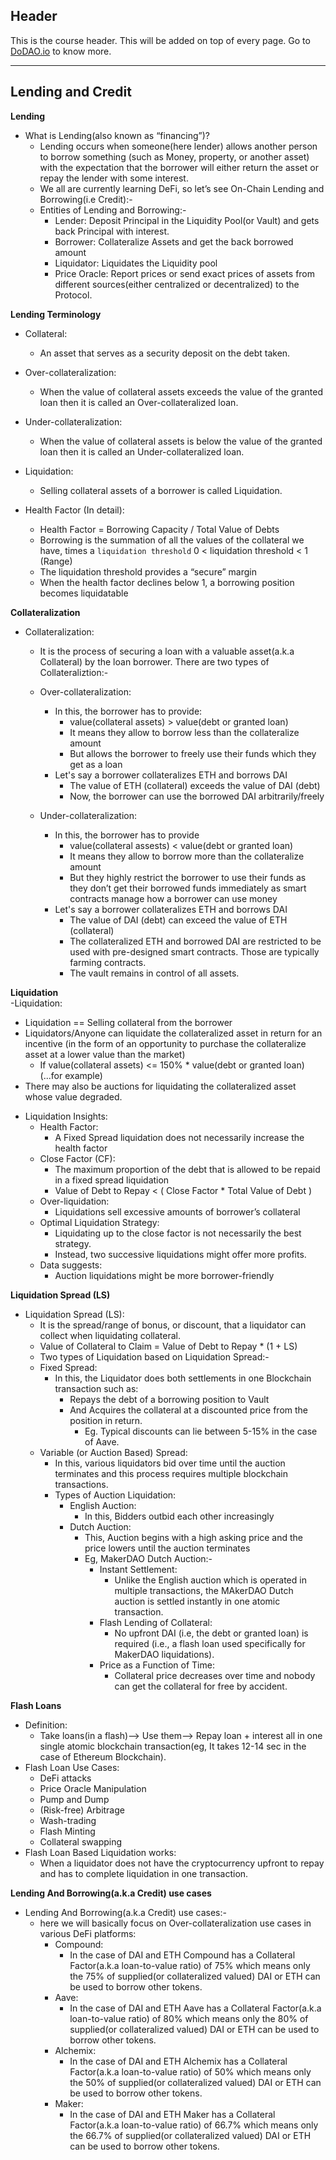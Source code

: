 ## Header
This is the course header. This will be added on top of every page. Go to [DoDAO.io](https://www.dodao.io) to know more.

 ---
 
 ## Lending and Credit
 
 **Lending**        
- What is Lending(also known as “financing”)?
  * Lending occurs when someone(here lender) allows another person to borrow something (such as Money, property, or another asset) with the expectation that the borrower will either return the asset or repay the lender with some interest.
  * We all are currently learning DeFi, so let’s see On-Chain Lending and Borrowing(i.e Credit):-      
  - Entities of Lending and Borrowing:-
    * Lender: Deposit Principal in the Liquidity Pool(or Vault) and gets back Principal with interest.
    * Borrower: Collateralize Assets and get the back borrowed amount
    * Liquidator: Liquidates the Liquidity pool
    * Price Oracle: Report prices or send exact prices of assets from different sources(either centralized or decentralized) to the Protocol.
 
 **Lending Terminology**        
- Collateral: 
  * An asset that serves as a security deposit on the debt taken.

- Over-collateralization:
  * When the value of collateral assets exceeds the value of the granted loan then it is called an Over-collateralized loan. 

- Under-collateralization:
  * When the value of collateral assets is below the value of the granted loan then it is called an Under-collateralized loan.

- Liquidation: 
  * Selling collateral assets of a borrower is called Liquidation.
  
- Health Factor (In detail):
  * Health Factor = Borrowing Capacity / Total Value of Debts
  * Borrowing is the summation of all the values of the collateral we have, times a `liquidation threshold`
    0 < liquidation threshold < 1 (Range)
  * The liquidation threshold provides a “secure” margin
  * When the health factor declines below 1, a borrowing position becomes liquidatable
 
 **Collateralization**        
- Collateralization:
  * It is the process of securing a loan with a valuable asset(a.k.a Collateral) by the loan borrower. There are two types of Collateraliztion:-

  - Over-collateralization:
    - In this, the borrower has to provide:
      * value(collateral assets) > value(debt or granted loan) 
      * It means they allow to borrow less than the collateralize amount
      * But allows the borrower to freely use their funds which they get as a loan
    - Let's say a borrower collateralizes ETH and borrows DAI
      * The value of ETH (collateral) exceeds the value of DAI (debt)
      * Now, the borrower can use the borrowed DAI arbitrarily/freely

  - Under-collateralization:
    - In this, the borrower has to provide
      * value(collateral assests) < value(debt or granted loan)
      * It means they allow to borrow more than the collateralize amount
      * But they highly restrict the borrower to use their funds as they don’t get their borrowed funds immediately as smart contracts manage how a borrower can use money
    - Let's say a borrower collateralizes ETH and borrows DAI
      * The value of DAI (debt) can exceed the value of ETH (collateral)
      * The collateralized ETH and borrowed DAI are restricted to be used with pre-designed smart contracts. Those are typically farming contracts.
      * The vault remains in control of all assets.
 
 **Liquidation**        
-Liquidation:
  * Liquidation == Selling collateral from the borrower
  * Liquidators/Anyone can liquidate the collateralized asset in return for an incentive (in the form of an opportunity to purchase the collateralize asset at a lower value than the market)
    * If value(collateral assets) <= 150% * value(debt or granted loan)   (...for example)
  * There may also be auctions for liquidating the collateralized asset whose value degraded.
  - Liquidation Insights:
    - Health Factor:
      * A Fixed Spread liquidation does not necessarily increase the health factor
    - Close Factor (CF): 
      * The maximum proportion of the debt that is allowed to be repaid in a fixed spread liquidation
      * Value of Debt to Repay < ( Close Factor * Total Value of Debt )
    - Over-liquidation:
      * Liquidations sell excessive amounts of borrower’s collateral
    - Optimal Liquidation Strategy:
      * Liquidating up to the close factor is not necessarily the best strategy.
      * Instead, two successive liquidations might offer more profits.
    - Data suggests:
      * Auction liquidations might be more borrower-friendly
 
 **Liquidation Spread (LS)**        
- Liquidation Spread (LS):
  * It is the spread/range of bonus, or discount, that a liquidator can collect when liquidating collateral.
  * Value of Collateral to Claim = Value of Debt to Repay * (1 + LS)
  * Two types of Liquidation based on Liquidation Spread:-
  - Fixed Spread:
    * In this, the Liquidator does both settlements in one Blockchain transaction such as:
      * Repays the debt of a borrowing position to Vault
      * And Acquires the collateral at a discounted price from the position in return. 
        * Eg. Typical discounts can lie between 5-15% in the case of Aave.
  - Variable (or Auction Based) Spread:
    * In this, various liquidators bid over time until the auction terminates and this process requires multiple blockchain transactions.
    * Types of Auction Liquidation:
      - English Auction:
        * In this, Bidders outbid each other increasingly
      - Dutch Auction:
        * This, Auction begins with a high asking price and the price lowers until the auction terminates 
        * Eg, MakerDAO Dutch Auction:-
          - Instant Settlement:
            * Unlike the English auction which is operated in multiple transactions, the MAkerDAO Dutch auction is settled instantly in one atomic transaction.
          - Flash Lending of Collateral:
            * No upfront DAI (i.e, the debt or granted loan) is required (i.e., a flash loan used specifically for MakerDAO liquidations).
          - Price as a Function of Time:
            * Collateral price decreases over time and nobody can get the collateral for free by accident.
 
 **Flash Loans**        
- Definition:
  * Take loans(in a flash)—> Use them—> Repay loan + interest all in one single atomic blockchain transaction(eg, It takes 12-14 sec in the case of Ethereum Blockchain).
- Flash Loan Use Cases:
  * DeFi attacks
  * Price Oracle Manipulation
  * Pump and Dump
  * (Risk-free) Arbitrage
  * Wash-trading
  * Flash Minting
  * Collateral swapping
- Flash Loan Based Liquidation works:
  * When a liquidator does not have the cryptocurrency upfront to repay and has to complete liquidation in one transaction.
 
 **Lending And Borrowing(a.k.a Credit) use cases**        
- Lending And Borrowing(a.k.a Credit) use cases:-
  * here we will basically focus on Over-collateralization use cases in various DeFi platforms: 
    - Compound:
      * In the case of DAI and ETH Compound has a Collateral Factor(a.k.a loan-to-value ratio) of 75%  which means only the 75% of supplied(or collateralized valued) DAI or ETH can be used to borrow other tokens.
    - Aave:
      * In the case of DAI and ETH Aave has a Collateral Factor(a.k.a loan-to-value ratio) of 80%  which means only the 80% of supplied(or collateralized valued) DAI or ETH can be used to borrow other tokens.
    - Alchemix:
      * In the case of DAI and ETH Alchemix has a Collateral Factor(a.k.a loan-to-value ratio) of 50%  which means only the 50% of supplied(or collateralized valued) DAI or ETH can be used to borrow other tokens.
    - Maker:
      * In the case of DAI and ETH Maker has a Collateral Factor(a.k.a loan-to-value ratio) of 66.7%  which means only the 66.7% of supplied(or collateralized valued) DAI or ETH can be used to borrow other tokens.
 
 
